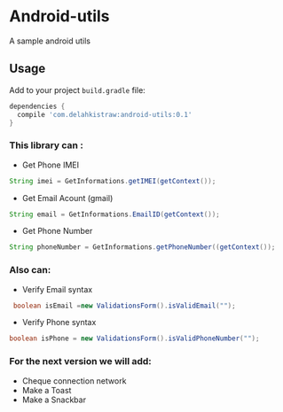 # Android-utils
A sample android utils

## Usage

Add to your project `build.gradle` file:

```groovy
dependencies {
  compile 'com.delahkistraw:android-utils:0.1'
}
```

### This library can :
- Get Phone IMEI
```java
String imei = GetInformations.getIMEI(getContext());
```
- Get Email Acount (gmail)
```java
String email = GetInformations.EmailID(getContext());
```
- Get Phone Number
```java
String phoneNumber = GetInformations.getPhoneNumber((getContext());
```
### Also can:
- Verify Email syntax 
```java
 boolean isEmail =new ValidationsForm().isValidEmail("");
```
- Verify Phone syntax 
```java
boolean isPhone = new ValidationsForm().isValidPhoneNumber("");
```
### For the next version we will add:
- Cheque connection network
- Make a Toast
- Make a Snackbar 
